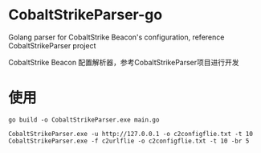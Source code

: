 # CobaltStrikeParser-go
Golang parser for CobaltStrike Beacon's configuration, reference CobaltStrikeParser project

CobaltStrike Beacon 配置解析器，参考CobaltStrikeParser项目进行开发

# 使用

```
go build -o CobaltStrikeParser.exe main.go

CobaltStrikeParser.exe -u http://127.0.0.1 -o c2configflie.txt -t 10
CobaltStrikeParser.exe -f c2urlflie -o c2configflie.txt -t 10 -br 5
```